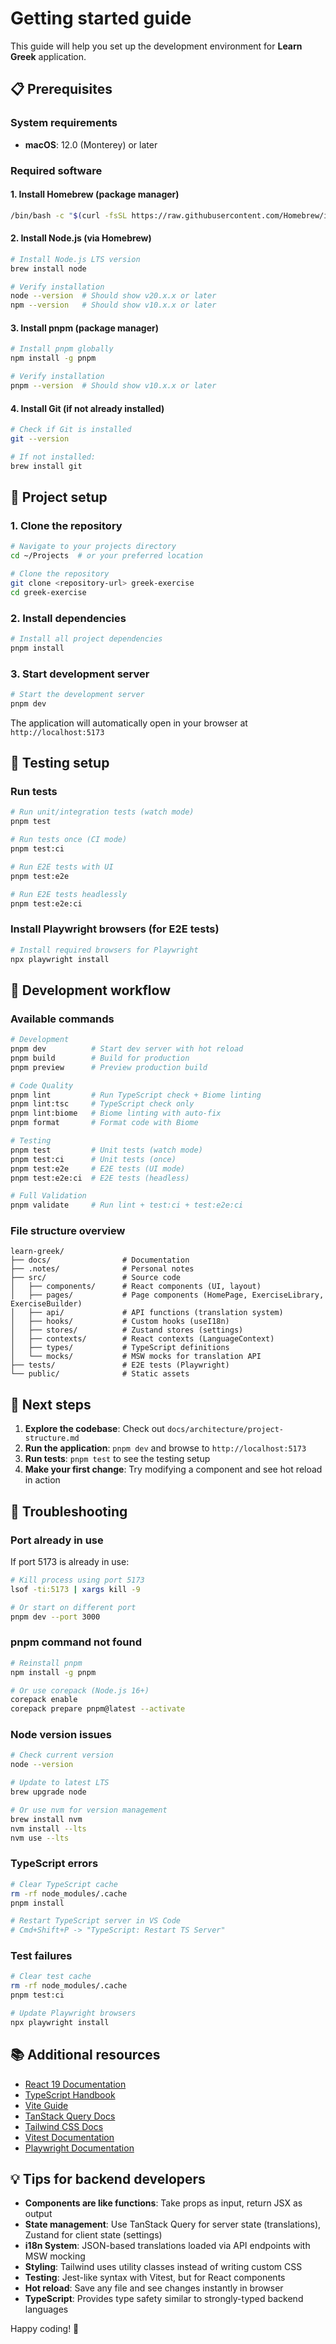 # Getting started guide

This guide will help you set up the development environment for **Learn Greek** application.

## 📋 Prerequisites

### System requirements

- **macOS**: 12.0 (Monterey) or later

### Required software

#### 1. Install Homebrew (package manager)

```bash
/bin/bash -c "$(curl -fsSL https://raw.githubusercontent.com/Homebrew/install/HEAD/install.sh)"
```

#### 2. Install Node.js (via Homebrew)

```bash
# Install Node.js LTS version
brew install node

# Verify installation
node --version  # Should show v20.x.x or later
npm --version   # Should show v10.x.x or later
```

#### 3. Install pnpm (package manager)

```bash
# Install pnpm globally
npm install -g pnpm

# Verify installation
pnpm --version  # Should show v10.x.x or later
```

#### 4. Install Git (if not already installed)

```bash
# Check if Git is installed
git --version

# If not installed:
brew install git
```

## 🚀 Project setup

### 1. Clone the repository

```bash
# Navigate to your projects directory
cd ~/Projects  # or your preferred location

# Clone the repository
git clone <repository-url> greek-exercise
cd greek-exercise
```

### 2. Install dependencies

```bash
# Install all project dependencies
pnpm install
```

### 3. Start development server

```bash
# Start the development server
pnpm dev
```

The application will automatically open in your browser at `http://localhost:5173`

## 🧪 Testing setup

### Run tests

```bash
# Run unit/integration tests (watch mode)
pnpm test

# Run tests once (CI mode)
pnpm test:ci

# Run E2E tests with UI
pnpm test:e2e

# Run E2E tests headlessly
pnpm test:e2e:ci
```

### Install Playwright browsers (for E2E tests)

```bash
# Install required browsers for Playwright
npx playwright install
```

## 🔧 Development workflow

### Available commands

```bash
# Development
pnpm dev          # Start dev server with hot reload
pnpm build        # Build for production
pnpm preview      # Preview production build

# Code Quality
pnpm lint         # Run TypeScript check + Biome linting
pnpm lint:tsc     # TypeScript check only
pnpm lint:biome   # Biome linting with auto-fix
pnpm format       # Format code with Biome

# Testing
pnpm test         # Unit tests (watch mode)
pnpm test:ci      # Unit tests (once)
pnpm test:e2e     # E2E tests (UI mode)
pnpm test:e2e:ci  # E2E tests (headless)

# Full Validation
pnpm validate     # Run lint + test:ci + test:e2e:ci
```

### File structure overview

```
learn-greek/
├── docs/                # Documentation
├── .notes/              # Personal notes
├── src/                 # Source code
│   ├── components/      # React components (UI, layout)
│   ├── pages/           # Page components (HomePage, ExerciseLibrary, ExerciseBuilder)
│   ├── api/             # API functions (translation system)
│   ├── hooks/           # Custom hooks (useI18n)
│   ├── stores/          # Zustand stores (settings)
│   ├── contexts/        # React contexts (LanguageContext)
│   ├── types/           # TypeScript definitions
│   └── mocks/           # MSW mocks for translation API
├── tests/               # E2E tests (Playwright)
└── public/              # Static assets
```

## 🎯 Next steps

1. **Explore the codebase**: Check out `docs/architecture/project-structure.md`
2. **Run the application**: `pnpm dev` and browse to `http://localhost:5173`
3. **Run tests**: `pnpm test` to see the testing setup
4. **Make your first change**: Try modifying a component and see hot reload in action

## 🚨 Troubleshooting

### Port already in use

If port 5173 is already in use:

```bash
# Kill process using port 5173
lsof -ti:5173 | xargs kill -9

# Or start on different port
pnpm dev --port 3000
```

### pnpm command not found

```bash
# Reinstall pnpm
npm install -g pnpm

# Or use corepack (Node.js 16+)
corepack enable
corepack prepare pnpm@latest --activate
```

### Node version issues

```bash
# Check current version
node --version

# Update to latest LTS
brew upgrade node

# Or use nvm for version management
brew install nvm
nvm install --lts
nvm use --lts
```

### TypeScript errors

```bash
# Clear TypeScript cache
rm -rf node_modules/.cache
pnpm install

# Restart TypeScript server in VS Code
# Cmd+Shift+P -> "TypeScript: Restart TS Server"
```

### Test failures

```bash
# Clear test cache
rm -rf node_modules/.cache
pnpm test:ci

# Update Playwright browsers
npx playwright install
```

## 📚 Additional resources

- [React 19 Documentation](https://react.dev/)
- [TypeScript Handbook](https://www.typescriptlang.org/docs/)
- [Vite Guide](https://vitejs.dev/guide/)
- [TanStack Query Docs](https://tanstack.com/query/latest)
- [Tailwind CSS Docs](https://tailwindcss.com/docs)
- [Vitest Documentation](https://vitest.dev/)
- [Playwright Documentation](https://playwright.dev/)

## 💡 Tips for backend developers

- **Components are like functions**: Take props as input, return JSX as output
- **State management**: Use TanStack Query for server state (translations), Zustand for client state (settings)
- **i18n System**: JSON-based translations loaded via API endpoints with MSW mocking
- **Styling**: Tailwind uses utility classes instead of writing custom CSS
- **Testing**: Jest-like syntax with Vitest, but for React components
- **Hot reload**: Save any file and see changes instantly in browser
- **TypeScript**: Provides type safety similar to strongly-typed backend languages

Happy coding! 🎉
